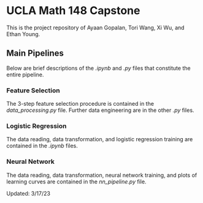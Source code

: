 # UCLA Math 148 Capstone
This is the project repository of Ayaan Gopalan, Tori Wang, Xi Wu, and Ethan Young.

## Main Pipelines
Below are brief descriptions of the _.ipynb_ and _.py_ files that constitute the entire pipeline.

### Feature Selection
The 3-step feature selection procedure is contained in the _data_processing.py_ file. Further data engineering are in the other _.py_ files.

### Logistic Regression
The data reading, data transformation, and logistic regression training are contained in the _.ipynb_ files.

### Neural Network
The data reading, data transformation, neural network training, and plots of learning curves are contained in the _nn_pipeline.py_ file.

Updated: 3/17/23
